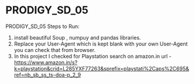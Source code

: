 # PRODIGY_SD_05
PRODIGY_SD_05
Steps to Run:
1. install beautiful Soup  , numpuy and pandas libraries.
2. Replace your User-Agent which is kept blank with your own User-Agent you can check that from browser.
3. In this project I checked for Playstation search on amazon.in
url - https://www.amazon.in/s?k=playstation&crid=L285YXF77263&sprefix=playstati%2Caps%2C695&ref=nb_sb_ss_ts-doa-p_2_9
